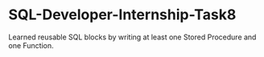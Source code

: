 # SQL-Developer-Internship-Task8
Learned reusable SQL blocks by writing at least one Stored Procedure and one Function.
